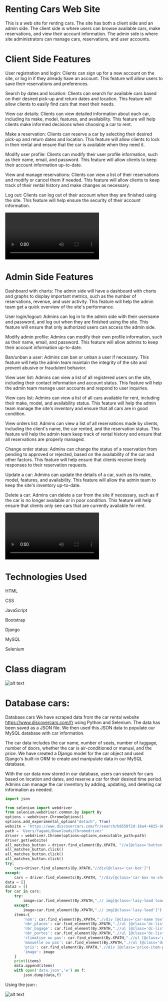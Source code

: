 # Renting Cars Web Site
This is a web site for renting cars. The site has both a client side and an admin side. 
The client side is where users can browse available cars, make reservations, and view their account information. 
The admin side is where site administrators can manage cars, reservations, and user accounts.

# Client Side Features

User registration and login: Clients can sign up for a new account on the site, or log in if they already have an account. This feature will allow users to save their reservations and preferences.

Search by dates and location: Clients can search for available cars based on their desired pick-up and return dates and location. This feature will allow clients to easily find cars that meet their needs.

View car details: Clients can view detailed information about each car, including its make, model, features, and availability. This feature will help clients make informed decisions when choosing a car to rent.

Make a reservation: Clients can reserve a car by selecting their desired pick-up and return dates and location. This feature will allow clients to lock in their rental and ensure that the car is available when they need it.

Modify user profile: Clients can modify their user profile information, such as their name, email, and password. This feature will allow clients to keep their account information up-to-date.

View and manage reservations: Clients can view a list of their reservations and modify or cancel them if needed. This feature will allow clients to keep track of their rental history and make changes as necessary.

Log out: Clients can log out of their account when they are finished using the site. This feature will help ensure the security of their account information.

![alt text](./git-images/v1.mp4)

# Admin Side Features
Dashboard with charts: The admin side will have a dashboard with charts and graphs to display important metrics, such as the number of reservations, revenue, and user activity. This feature will help the admin team get a quick overview of the site's performance.

User login/logout: Admins can log in to the admin side with their username and password, and log out when they are finished using the site. This feature will ensure that only authorized users can access the admin side.

Modify admin profile: Admins can modify their own profile information, such as their name, email, and password. This feature will allow admins to keep their account information up-to-date.

Ban/unban a user: Admins can ban or unban a user if necessary. This feature will help the admin team maintain the integrity of the site and prevent abusive or fraudulent behavior.

View user list: Admins can view a list of all registered users on the site, including their contact information and account status. This feature will help the admin team manage user accounts and respond to user inquiries.

View cars list: Admins can view a list of all cars available for rent, including their make, model, and availability status. This feature will help the admin team manage the site's inventory and ensure that all cars are in good condition.

View orders list: Admins can view a list of all reservations made by clients, including the client's name, the car rented, and the reservation status. This feature will help the admin team keep track of rental history and ensure that all reservations are properly managed.

Change order status: Admins can change the status of a reservation from pending to approved or rejected, based on the availability of the car and other factors. This feature will help ensure that clients receive timely responses to their reservation requests.

Update a car: Admins can update the details of a car, such as its make, model, features, and availability. This feature will allow the admin team to keep the site's inventory up-to-date.

Delete a car: Admins can delete a car from the site if necessary, such as if the car is no longer available or in poor condition. This feature will help ensure that clients only see cars that are currently available for rent.

![alt text](./git-images/v2.mp4)
# Technologies Used

HTML

CSS

JavaScript

Bootstrap

Django

MySQL

Selenium

# Class diagram

![alt text](./git-images/image.png)

# Database cars:
Database cars
We have scraped data from the car rental website https://www.discovercars.com/fr using Python and Selenium. The data has been saved as a JSON file. We then used this JSON data to populate our MySQL database with car information.

The car data includes the car name, number of seats, number of luggage, number of doors, whether the car is air-conditioned or manual, and the price. We have created a Django model for the car object and used Django's built-in ORM to create and manipulate data in our MySQL database.

With the car data now stored in our database, users can search for cars based on location and dates, and reserve a car for their desired time period. Admins can manage the car inventory by adding, updating, and deleting car information as needed.

```python
import json

from selenium import webdriver
from selenium.webdriver.common.by import By
options = webdriver.ChromeOptions()
options.add_experimental_option("detach", True)
website = 'https://www.discovercars.com/fr/search/b8550f2d-18a4-4825-980f-1c1d4bfe7b54'
path = 'Users/Yagami/Downloads/Chromedriver'
driver = webdriver.Chrome(options=options,executable_path=path)
driver.get(website)
all_matches_button = driver.find_element(By.XPATH, "//a[@class='button button-block show-more-cars trigger-gtm-sr']")
all_matches_button.click()
all_matches_button.click()
all_matches_button.click()
try:
    cars=driver.find_elements(By.XPATH,"//div[@class='car-box']")
except:
    cars = driver.find_elements(By.XPATH, "//div[@class='car-box no-show']")
data = []
data2 = []
for car in cars:
    try:
        image=car.find_element(By.XPATH,".// img[@class='lazy-load loaded']").get_attribute('data-src')
    except:
        image=car.find_element(By.XPATH,".// img[@class='lazy-load']").get_attribute('data-src')
    items={
        'nom': car.find_element(By.XPATH,".//div [@class='car-name text-24 text-bold']").text,
        'nbr_places': car.find_element(By.XPATH,".//ul [@class='dc-list dc-list-icon dc-list-md text-14 dc-list-horizontal dc-list-mt-8 car-params mt-8 text-gray-500']/li[1]").text,
        'nbr_bagage': car.find_element(By.XPATH,".//ul [@class='dc-list dc-list-icon dc-list-md text-14 dc-list-horizontal dc-list-mt-8 car-params mt-8 text-gray-500']/li[2]").text,
        'nbr_portes': car.find_element(By.XPATH,".//ul [@class='dc-list dc-list-icon dc-list-md text-14 dc-list-horizontal dc-list-mt-8 car-params mt-8 text-gray-500']/li[3]").text,
        'climatise ou pas': car.find_element(By.XPATH,".//ul [@class='dc-list dc-list-icon dc-list-md text-14 dc-list-horizontal dc-list-mt-8 car-params mt-8 text-gray-500']/li[4]").text,
        'manuelle ou pas': car.find_element(By.XPATH,".//ul [@class='dc-list dc-list-icon dc-list-md text-14 dc-list-horizontal dc-list-mt-8 car-params mt-8 text-gray-500']/li[5]").text,
        'prix': car.find_element(By.XPATH,".//div [@class='price-item-price-main']").text,
        'image': image
    }
    print(items)
    data.append(items)
    with open('data.json','w') as f:
        json.dump(data,f)
```

Using the json :

![alt text](./git-images/Screenshot_2.png)